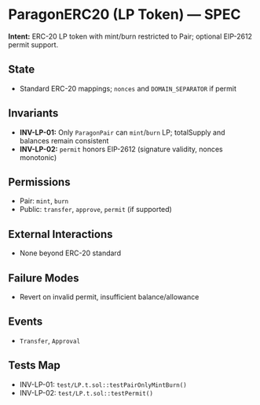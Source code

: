 # ParagonERC20 (LP Token) — SPEC


**Intent:** ERC-20 LP token with mint/burn restricted to Pair; optional EIP-2612 permit support.


## State
- Standard ERC-20 mappings; `nonces` and `DOMAIN_SEPARATOR` if permit


## Invariants
- **INV-LP-01:** Only `ParagonPair` can `mint`/`burn` LP; totalSupply and balances remain consistent
- **INV-LP-02:** `permit` honors EIP-2612 (signature validity, nonces monotonic)


## Permissions
- Pair: `mint`, `burn`
- Public: `transfer`, `approve`, `permit` (if supported)


## External Interactions
- None beyond ERC-20 standard


## Failure Modes
- Revert on invalid permit, insufficient balance/allowance


## Events
- `Transfer`, `Approval`


## Tests Map
- INV-LP-01: `test/LP.t.sol::testPairOnlyMintBurn()`
- INV-LP-02: `test/LP.t.sol::testPermit()`